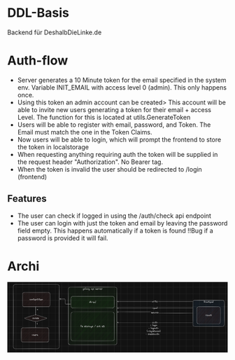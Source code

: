 # DDL-Basis
Backend für DeshalbDieLinke.de

# Auth-flow
- Server generates a 10 Minute token for the email specified in the system env. Variable INIT_EMAIL with access level 0 (admin). This only happens once. 
- Using this token an admin account can be created> This account will be able to invite new users generating a token for their email + access Level. The function for this is located at utils.GenerateToken 
- Users will be able to register with email, password, and Token. The Email must match the one in the Token Claims. 
- Now users will be able to login, which will prompt the frontend to store the token in localstorage
- When requesting anything requiring auth the token will be supplied in the request header "Authorization". No Bearer tag. 
- When the token is invalid the user should be redirected to /login (frontend) 

## Features
- The user can check if logged in using the /auth/check api endpoint
- The user can login with just the token and email by leaving the password field empty. This happens automatically if a token is found !!Bug if a password is provided it will fail. 

# Archi

![Archi](./archi.png)
